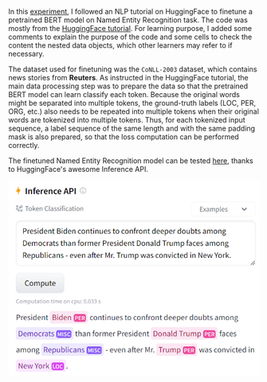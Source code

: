 In this [experiment](Finetuning-Pretrained-BERT-on-Named-Entity-Recognition-on-HuggingFace/token-classification.ipynb), I followed an NLP tutorial on HuggingFace to finetune a pretrained BERT model on Named Entity Recognition task. The code was mostly from the [HuggingFace tutorial](https://huggingface.co/learn/nlp-course/chapter7/2?fw=pt). For learning purpose, I added some comments to explain the purpose of the code and some cells to check the content the nested data objects, which other learners may refer to if necessary.

The dataset used for finetuning was the `CoNLL-2003` dataset, which contains news stories from **Reuters**. As instructed in the HuggingFace tutorial, the main data processing step was to prepare the data so that the pretrained BERT model can learn classify each token. Because the original words might be separated into multiple tokens, the ground-truth labels (LOC, PER, ORG, etc.) also needs to be repeated into multiple tokens when their original words are tokenized into multiple tokens. Thus, for each tokenized input sequence, a label sequence of the same length and with the same padding mask is also prepared, so that the loss computation can be performed correctly.

The finetuned Named Entity Recognition model can be tested [here](https://huggingface.co/thuann2cats/bert-finetuned-ner-HF-tutorial-using-Trainer), thanks to HuggingFace's awesome Inference API.

![Inference-API-NER-HF.PNG](Inference-API-NER-HF.PNG)


